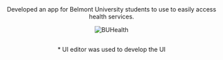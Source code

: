 <div align="center">
Developed an app for Belmont University students to use to easily access health services.

  ![BUHealth](https://github.com/user-attachments/assets/ff36d4e3-7dde-491d-867b-bfb1de96fe81)
<h2></h2>
* UI editor was used to develop the UI
